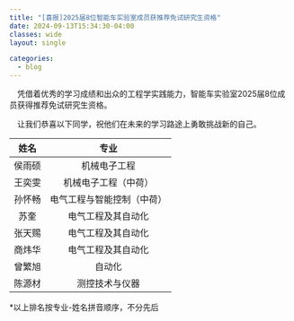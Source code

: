 ```yaml
---
title: "[喜报]2025届8位智能车实验室成员获推荐免试研究生资格"
date: 2024-09-13T15:34:30-04:00
classes: wide
layout: single

categories:
  - blog
---
```

&ensp;&ensp;凭借着优秀的学习成绩和出众的工程学实践能力，智能车实验室2025届8位成员获得推荐免试研究生资格。  

&ensp;&ensp;让我们恭喜以下同学，祝他们在未来的学习路途上勇敢挑战新的自己。<br>

|姓名|专业|
|:---:|:---:|
|侯雨硕|机械电子工程|
|王奕雯|机械电子工程（中荷）|
|孙怀畅|电气工程与智能控制（中荷）|
|苏奎|电气工程及其自动化|
|张天赐|电气工程及其自动化|
|商炜华|电气工程及其自动化|
|曾繁旭|自动化|
|陈源材|测控技术与仪器|

*以上排名按专业-姓名拼音顺序，不分先后<br>



